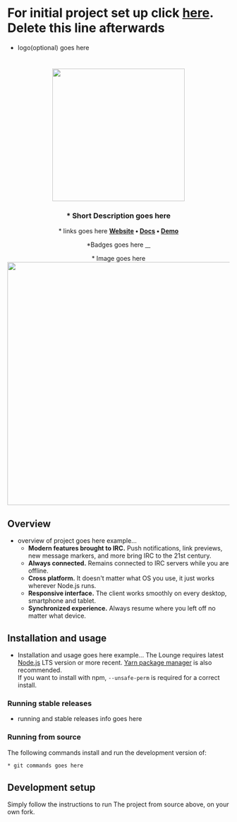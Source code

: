 # For initial project set up click **[here](SET-UP.md)**. Delete this line afterwards

* logo(optional) goes here
<h1 align="center">
	<img
		width="300"
		alt=""
		src="https://github.com/paladinarcher/padawan/blob/master/Logo%20Pack/PNG/redcirclesm300x300.png"
	> 
</h1>

<h3 align="center">
	* Short Description goes here
</h3>

<p align="center">
	* links goes here
	<strong>
		<a href="">Website</a>
		•
		<a href="">Docs</a>
		•
		<a href="">Demo</a>
	</strong>
</p>
<p align="center">
	*Badges goes here
	<a href="">
		<img
			alt=""
			src=""
		>
	</a>
	<a href="">
		<img
			alt=""
			src=""
		>
	</a>
	<a href="">
		<img
			alt=""
			src=""
		>
	</a>
	<a href="">
		<img
			alt=""
			src=""
		>
	</a>
</p>

<p align="center">
	* Image goes here
	<img src="https://github.com/paladinarcher/padawan/blob/master/Logo%20Pack/PNG/redcirclesm300x300.png" 
	     width="550"
	>
</p>

## Overview
 * overview of project goes here example...  
	- **Modern features brought to IRC.** Push notifications, link previews, new message markers, and more bring IRC to the 21st century.
	- **Always connected.** Remains connected to IRC servers while you are offline.
	- **Cross platform.** It doesn't matter what OS you use, it just works wherever Node.js runs.
	- **Responsive interface.** The client works smoothly on every desktop, smartphone and tablet.
	- **Synchronized experience.** Always resume where you left off no matter what device.
	

## Installation and usage  
* Installation and usage goes here example...
	The Lounge requires latest [Node.js](https://nodejs.org/) LTS version or more recent.
	[Yarn package manager](https://yarnpkg.com/) is also recommended.  
	If you want to install with npm, `--unsafe-perm` is required for a correct install.

### Running stable releases  

 * running and stable releases info goes here

### Running from source  

The following commands install and run the development version of:

```sh
* git commands goes here
```


## Development setup  

Simply follow the instructions to run The project from source above, on your own
fork.
